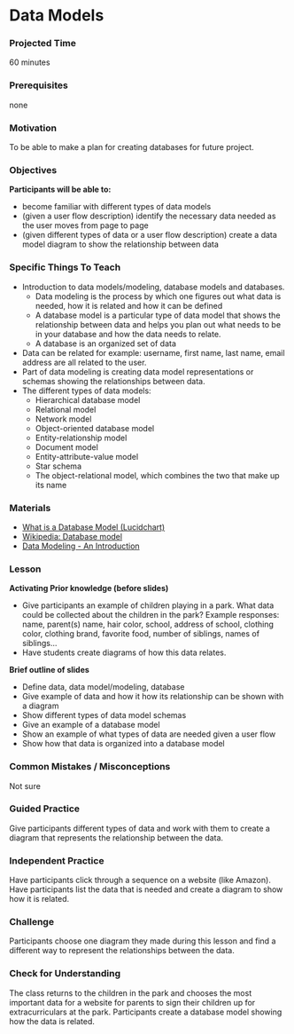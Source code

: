 # Data Models

### Projected Time
60 minutes

### Prerequisites
none

### Motivation
To be able to make a plan for creating databases for future project.

### Objectives
**Participants will be able to:**
- become familiar with different types of data models
- (given a user flow description) identify the necessary data needed as the user moves from page to page 
- (given different types of data or a user flow description) create a data model diagram to show the relationship between data 


### Specific Things To Teach
- Introduction to data models/modeling, database models and databases.
	- Data modeling is the process by which one figures out what data is needed, how it is related and how it can be defined
	- A database model is a particular type of data model that shows the relationship between data and helps you plan out what needs to be in your database and how the data needs to relate.
	- A database is an organized set of data
- Data can be related for example: username, first name, last name, email address are all related to the user.
- Part of data modeling is creating data model representations or schemas showing the relationships between data.
- The different types of data models: 
	- Hierarchical database model
	- Relational model
	- Network model
	- Object-oriented database model
	- Entity-relationship model
	- Document model
	- Entity-attribute-value model
	- Star schema
	- The object-relational model, which combines the two that make up its name

### Materials

- [What is a Database Model (Lucidchart)](https://www.lucidchart.com/pages/database-diagram/database-models#top-info)
- [Wikipedia: Database model](https://en.wikipedia.org/wiki/Database_model)
- [Data Modeling - An Introduction](https://www.youtube.com/watch?v=tR_rOJPiEXc)

### Lesson
**Activating Prior knowledge (before slides)**
- Give participants an example of children playing in a park. What data could be collected about the children in the park? Example responses: name, parent(s) name, hair color, school, address of school, clothing color, clothing brand, favorite food, number of siblings, names of siblings…
- Have students create diagrams of how this data relates.

**Brief outline of slides**
- Define data, data model/modeling, database
- Give example of data and how it how its relationship can be shown with a diagram
- Show different types of data model schemas
- Give an example of a database model
- Show an example of what types of data are needed given a user flow
- Show how that data is organized into a database model

### Common Mistakes / Misconceptions

Not sure


### Guided Practice

Give participants different types of data and work with them to create a diagram that represents the relationship between the data.

### Independent Practice

Have participants click through a sequence on a website (like Amazon). Have participants list the data that is needed and create a diagram to show how it is related. 

### Challenge

Participants choose one diagram they made during this lesson and find a different way to represent the relationships between the data.
### Check for Understanding

The class returns to the children in the park and chooses the most important data for a website for parents to sign their children up for extracurriculars at the park. Participants create a database model showing how the data is related.
